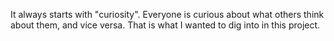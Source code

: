 It always starts with "curiosity". Everyone is curious about what others think about them, and vice versa.
That is what I wanted to dig into in this project. 
